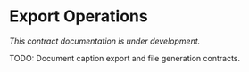 # Export Operations

*This contract documentation is under development.*

TODO: Document caption export and file generation contracts.